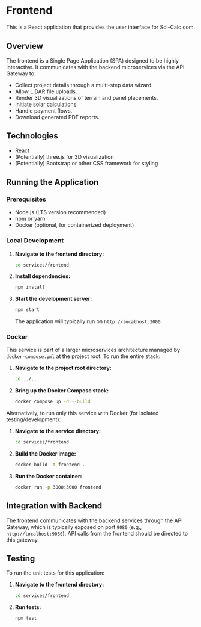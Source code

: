 # Frontend

This is a React application that provides the user interface for Sol-Calc.com.

## Overview

The frontend is a Single Page Application (SPA) designed to be highly interactive. It communicates with the backend microservices via the API Gateway to:

*   Collect project details through a multi-step data wizard.
*   Allow LIDAR file uploads.
*   Render 3D visualizations of terrain and panel placements.
*   Initiate solar calculations.
*   Handle payment flows.
*   Download generated PDF reports.

## Technologies

*   React
*   (Potentially) three.js for 3D visualization
*   (Potentially) Bootstrap or other CSS framework for styling

## Running the Application

### Prerequisites

*   Node.js (LTS version recommended)
*   npm or yarn
*   Docker (optional, for containerized deployment)

### Local Development

1.  **Navigate to the frontend directory:**
    ```bash
    cd services/frontend
    ```
2.  **Install dependencies:**
    ```bash
    npm install
    ```
3.  **Start the development server:**
    ```bash
    npm start
    ```
    The application will typically run on `http://localhost:3000`.

### Docker

This service is part of a larger microservices architecture managed by `docker-compose.yml` at the project root. To run the entire stack:

1.  **Navigate to the project root directory:**
    ```bash
    cd ../..
    ```
2.  **Bring up the Docker Compose stack:**
    ```bash
    docker compose up -d --build
    ```

Alternatively, to run only this service with Docker (for isolated testing/development):

1.  **Navigate to the service directory:**
    ```bash
    cd services/frontend
    ```
2.  **Build the Docker image:**
    ```bash
    docker build -t frontend .
    ```
3.  **Run the Docker container:**
    ```bash
    docker run -p 3000:3000 frontend
    ```

## Integration with Backend

The frontend communicates with the backend services through the API Gateway, which is typically exposed on port `9080` (e.g., `http://localhost:9080`). API calls from the frontend should be directed to this gateway.

## Testing

To run the unit tests for this application:

1.  **Navigate to the frontend directory:**
    ```bash
    cd services/frontend
    ```
2.  **Run tests:**
    ```bash
    npm test
    ```